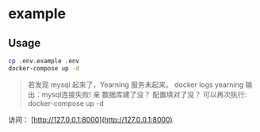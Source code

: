 # example

## Usage

```bash
cp .env.example .env
docker-compose up -d
```

> 若发现 mysql 起来了，Yearning 服务未起来。
> docker logs yearning
> 输出：mysql连接失败! 亲 数据库建了没？ 配置填对了没？
> 可以再次执行: docker-compose up -d


访问： [http://127.0.0.1:8000](http://127.0.0.1:8000)
